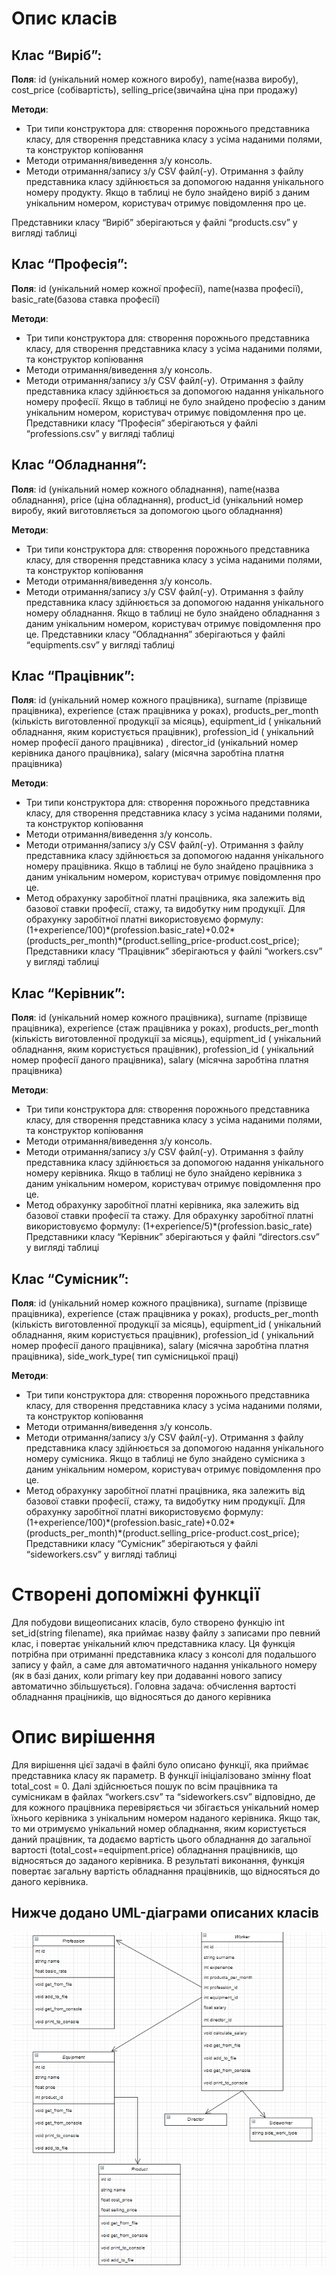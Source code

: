 # Опис класів

## Клас “Виріб”:
**Поля**: id (унікальний номер кожного виробу), name(назва виробу), cost_price (собівартість), selling_price(звичайна ціна при продажу)

**Методи**:
- Три типи конструктора для: створення порожнього представника класу, для створення представника класу з усіма наданими полями, та конструктор копіювання
- Методи отримання/виведення з/у консоль.
- Методи отримання/запису з/у CSV файл(-у). Отримання з файлу представника класу здійнюється за допомогою надання унікального номеру продукту. Якщо в таблиці не було знайдено виріб з даним унікальним номером, користувач отримує повідомлення про це.  

Представники класу “Виріб” зберігаються у файлі “products.csv” у вигляді таблиці

## Клас “Професія”:
**Поля**: id (унікальний номер кожної професії), name(назва професії), basic_rate(базова ставка професії)

**Методи**:
- Три типи конструктора для: створення порожнього представника класу, для створення представника класу з усіма наданими полями, та конструктор копіювання
- Методи отримання/виведення з/у консоль.
- Методи отримання/запису з/у CSV файл(-у). Отримання з файлу представника класу здійнюється за допомогою надання унікального номеру професії. Якщо в таблиці не було знайдено професію з даним унікальним номером, користувач отримує повідомлення про це.
Представники класу “Професія” зберігаються у файлі “professions.csv” у вигляді таблиці

## Клас “Обладнання”:
**Поля**: id (унікальний номер кожного обладнання), name(назва обладнання), price (ціна обладнання), product_id (унікальний номер виробу, який виготовляється за допомогою цього обладнання)

**Методи**:
- Три типи конструктора для: створення порожнього представника класу, для створення представника класу з усіма наданими полями, та конструктор копіювання
- Методи отримання/виведення з/у консоль.
- Методи отримання/запису з/у CSV файл(-у). Отримання з файлу представника класу здійнюється за допомогою надання унікального номеру обладнання. Якщо в таблиці не було знайдено обладнання з даним унікальним номером, користувач отримує повідомлення про це.
Представники класу “Обладнання” зберігаються у файлі “equipments.csv” у вигляді таблиці

## Клас “Працівник”:
**Поля**: id (унікальний номер кожного працівника), surname (прізвище працівника), experience (стаж працівника у роках), products_per_month (кількість виготовленної продукції за місяць), equipment_id ( унікальний обладнання, яким користується працівник), profession_id ( унікальний номер професії даного працівника) , director_id (унікальний номер керівника даного працівника), salary (місячна заробтіна платня працівника)

**Методи**:
- Три типи конструктора для: створення порожнього представника класу, для створення представника класу з усіма наданими полями, та конструктор копіювання
- Методи отримання/виведення з/у консоль.
- Методи отримання/запису з/у CSV файл(-у). Отримання з файлу представника класу здійнюється за допомогою надання унікального номеру працівника. Якщо в таблиці не було знайдено працівника з даним унікальним номером, користувач отримує повідомлення про це.
- Метод обрахунку заробітної платні працівника, яка залежить від базової ставки професії, стажу, та видобутку ним продукції. Для обрахунку заробітної платні використовуємо формулу: (1+experience/100)\*(profession.basic_rate)+0.02\*(products_per_month)\*(product.selling_price-product.cost_price);
Представники класу “Працівник” зберігаються у файлі “workers.csv” у вигляді таблиці

## Клас “Керівник”:
**Поля**: id (унікальний номер кожного працівника), surname (прізвище працівника), experience (стаж працівника у роках), products_per_month (кількість виготовленної продукції за місяць), equipment_id ( унікальний обладнання, яким користується працівник), profession_id ( унікальний номер професії даного працівника), salary (місячна заробтіна платня працівника)

**Методи**:
- Три типи конструктора для: створення порожнього представника класу, для створення представника класу з усіма наданими полями, та конструктор копіювання
- Методи отримання/виведення з/у консоль.
- Методи отримання/запису з/у CSV файл(-у). Отримання з файлу представника класу здійнюється за допомогою надання унікального номеру керівника. Якщо в таблиці не було знайдено керівника з даним унікальним номером, користувач отримує повідомлення про це.
- Метод обрахунку заробітної платні керівника, яка залежить від базової ставки професії та стажу. Для обрахунку заробітної платні використовуємо формулу: (1+experience/5)\*(profession.basic_rate)
Представники класу “Керівник” зберігаються у файлі “directors.csv” у вигляді таблиці

## Клас “Сумісник”:
**Поля**: id (унікальний номер кожного працівника), surname (прізвище працівника), experience (стаж працівника у роках), products_per_month (кількість виготовленної продукції за місяць), equipment_id ( унікальний обладнання, яким користується працівник), profession_id ( унікальний номер професії даного працівника), salary (місячна заробтіна платня працівника), side_work_type( тип сумісницької праці)

**Методи**:
- Три типи конструктора для: створення порожнього представника класу, для створення представника класу з усіма наданими полями, та конструктор копіювання
- Методи отримання/виведення з/у консоль.
- Методи отримання/запису з/у CSV файл(-у). Отримання з файлу представника класу здійнюється за допомогою надання унікального номеру сумісника. Якщо в таблиці не було знайдено сумісника з даним унікальним номером, користувач отримує повідомлення про це.
- Метод обрахунку заробітної платні працівника, яка залежить від базової ставки професії, стажу, та видобутку ним продукції. Для обрахунку заробітної платні використовуємо формулу: (1+experience/100)\*(profession.basic_rate)+0.02\*(products_per_month)\*(product.selling_price-product.cost_price);
Представники класу “Сумісник” зберігаються у файлі “sideworkers.csv” у вигляді таблиці

# Створені допоміжні функції
Для побудови вищеописаних класів, було створено функцію int set_id(string filename), яка приймає назву файлу з записами про певний клас, і повертає унікальний ключ представника класу. Ця функція потрібна при отриманні представника класу з консолі для подальшого запису у файл, а саме для автоматичного надання унікального номеру (як в базі даних, коли primary key при додаванні нового запису автоматично збільшується).
Головна задача: обчислення вартості обладнання праціників, що відносяться до даного керівника

# Опис вирішення
Для вирішення цієї задачі в файлі було описано функції, яка приймає представника класу як параметр. В функції ініціалізовано змінну float total_cost = 0.  Далі здійснюється пошук по всім працівника та сумісникам в файлах “workers.csv” та “sideworkers.csv” відповідно, де для кожного працівника перевіряється чи збігається унікальний номер їхнього керівника з унікальним номером наданого керівника. Якщо так, то ми отримуємо унікальний номер обладнання, яким користується даний працівник, та додаємо вартість цього обладнання до загальної вартості (total_cost+=equipment.price) обладнання працівників, що відносяться до заданого керівника.
В результаті виконання, функція повертає загальну вартість обладнання працівників, що відносяться до даного керівника.

## Нижче додано UML-діаграми описаних класів
![UML-Diagram](uml-diagrams.png)
 

